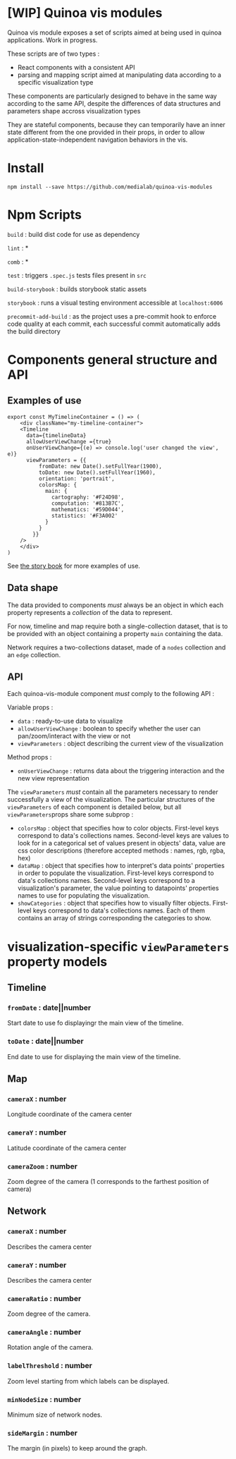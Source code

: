 [WIP] Quinoa vis modules
===

Quinoa vis module exposes a set of scripts aimed at being used in quinoa applications. Work in progress.

These scripts are of two types :

- React components with a consistent API
- parsing and mapping script aimed at manipulating data according to a specific visualization type

These components are particularly designed to behave in the same way according to the same API, despite the differences of data structures and parameters shape accross visualization types

They are stateful components, because they can temporarily have an inner state different from the one provided in their props, in order to allow application-state-independent navigation behaviors in the vis.

# Install

```
npm install --save https://github.com/medialab/quinoa-vis-modules
```

# Npm Scripts

``build`` : build dist code for use as dependency

``lint`` : *

``comb`` : *

``test`` :  triggers ``.spec.js`` tests files present in ``src``

``build-storybook`` : builds storybook static assets

``storybook`` : runs a visual testing environment accessible at ``localhost:6006``

``precommit-add-build`` : as the project uses a pre-commit hook to enforce code quality at each commit, each successful commit automatically adds the build directory

# Components general structure and API

## Examples of use

```
export const MyTimelineContainer = () => (
    <div className="my-timeline-container">
    <Timeline 
      data={timelineData} 
      allowUserViewChange ={true}
      onUserViewChange={(e) => console.log('user changed the view', e)}
      viewParameters = {{
          fromDate: new Date().setFullYear(1900),
          toDate: new Date().setFullYear(1960),
          orientation: 'portrait',
          colorsMap: {
            main: {
              cartography: '#F24D98',
              computation: '#813B7C',
              mathematics: '#59D044',
              statistics: '#F3A002'
            }
          }
        }}
    />
    </div>
)
```

See [the story book](https://github.com/medialab/quinoa-vis-modules/blob/master/stories/index.js) for more examples of use.

## Data shape

The data provided to components *must* always be an object in which each property represents a *collection* of the data to represent.

For now, timeline and map require both a single-collection dataset, that is to be provided with an object containing a property `main` containing the data.

Network requires a two-collections dataset, made of a `nodes` collection and an `edge` collection.

## API

Each quinoa-vis-module component *must* comply to the following API :

Variable props :

- ``data`` : ready-to-use data to visualize
- ``allowUserViewChange`` : boolean to specify whether the user can pan/zoom/interact with the view or not
- ``viewParameters`` : object describing the current view of the visualization

Method props :

- ``onUserViewChange`` : returns data about the triggering interaction and the new view representation

The ``viewParameters`` *must* contain all the parameters necessary to render successfully a view of the visualization. The particular structures of the ``viewParameters`` of each component is detailed below, but all ``viewParameters``props share some subprop :

- ``colorsMap`` : object that specifies how to color objects. First-level keys correspond to data's collections names. Second-level keys are values to look for in a categorical set of values present in objects' data, value are css color descriptions (therefore accepted methods : names, rgb, rgba, hex)
- ``dataMap`` : object that specifies how to interpret's data points' properties in order to populate the visualization. First-level keys correspond to data's collections names. Second-level keys correspond to a visualization's parameter, the value pointing to datapoints' properties names to use for populating the visualization.
- ``showCategories`` : object that specifies how to visually filter objects. First-level keys correspond to data's collections names. Each of them contains an array of strings corresponding the categories to show.

# visualization-specific ``viewParameters`` property models

## Timeline

### ``fromDate`` : date||number

Start date to use fo displayingr the main view of the timeline.

### ``toDate`` : date||number

End date to use for displaying the main view of the timeline.

## Map

### ``cameraX`` : number

Longitude coordinate of the camera center

### ``cameraY`` : number

Latitude coordinate of the camera center

### ``cameraZoom`` : number

Zoom degree of the camera (1 corresponds to the farthest position of camera)

## Network

### ``cameraX`` : number

Describes the camera center

### ``cameraY`` : number

Describes the camera center

### ``cameraRatio`` : number

Zoom degree of the camera.

### ``cameraAngle`` : number

Rotation angle of the camera.

### ``labelThreshold`` : number

Zoom level starting from which labels can be displayed.

### ``minNodeSize`` : number

Minimum size of network nodes.

### ``sideMargin`` : number

The margin (in pixels) to keep around the graph.



